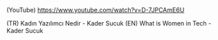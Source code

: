(YouTube) https://www.youtube.com/watch?v=D-7JPCAmE6U

(TR) Kadın Yazılımcı Nedir - Kader Sucuk
(EN) What is Women in Tech - Kader Sucuk
